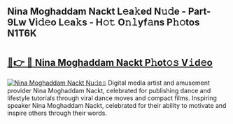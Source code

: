 ## Nina Moghaddam Nackt L𝚎a𝚔ed N𝚞𝚍e - Part-9Lw Vi𝚍𝚎o L𝚎a𝚔s - H𝚘𝚝 O𝚗𝚕yf𝚊ns P𝚑𝚘tos N1T6K

# <h2><a href="http://kf0c654.oniu.top/?m=Nina+Moghaddam+Nackt">🔗👉 🔴 Nina Moghaddam Nackt P𝚑ot𝚘𝚜 V𝚒d𝚎o</a></h2>

[![Nina Moghaddam Nackt Nu𝚍e𝚜](https://i.imgur.com/0qMVB7G.gif)](http://kf0c654.oniu.top/?m=Nina+Moghaddam+Nackt)
Digital media artist and amusement provider Nina Moghaddam Nackt, celebrated for publishing dance and lifestyle tutorials through viral dance moves and compact films. Inspiring speaker Nina Moghaddam Nackt, celebrated for their ability to motivate and inspire others through their words.  
